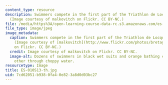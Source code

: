 ```yaml
---
content_type: resource
description: Swimmers compete in the first part of the Triathlon de Locquirec in 2013.
  (Image courtesy of malkovitch on Flickr. CC BY-NC.)
file: /media/https%3A/open-learning-course-data-rc.s3.amazonaws.com/es-010-chemistry-of-sports-spring-2013/7cd62051b9380fa40e823a8d0d03bc27_ES-010S13-th.jpg
file_type: image/jpeg
image_metadata:
  caption: Swimmers compete in the first part of the Triathlon de Locquirec in 2013.
    (Image courtesy of [malkovitch](http://www.flickr.com/photos/bretagne-balades/10002468696)
    on Flickr. CC BY-NC.)
  credit: Image courtesy of malkovitch on Flickr. CC BY-NC.
  image-alt: Dozens of swimmers in black wet suits and orange bathing caps race each
    other through choppy water.
resourcetype: Image
title: ES-010S13-th.jpg
uid: 7cd62051-b938-0fa4-0e82-3a8d0d03bc27
---
```


